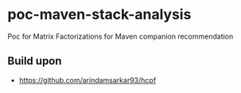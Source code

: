 # poc-maven-stack-analysis
Poc for Matrix Factorizations for Maven companion recommendation

## Build upon
* https://github.com/arindamsarkar93/hcpf
